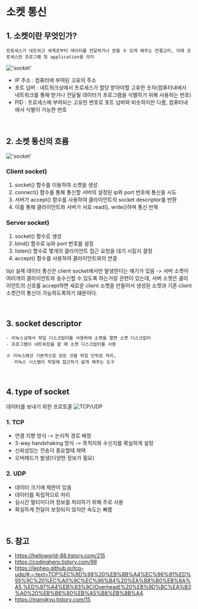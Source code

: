 # 소켓 통신
## 1. 소켓이란 무엇인가?
```
프로세스가 네트워크 세계로부터 데이터를 전달하거나 받을 수 있게 해주는 연결고리, 이때 프로세스란 프로그램 및 application을 의미 
```
!['socket'](https://i2.wp.com/ipwithease.com/wp-content/uploads/2020/06/port-vs-socket-dp.jpg?w=1000&ssl=1)

* IP 주소 : 컴퓨터에 부여된 고유의 주소
* 포트 넘버 : 네트워크상에서 프로세스가 할당 받아야할 고유한 숫자(컴퓨터내에서 네트워크를 통해 받거나 전달될 데이터가 프로그램을 식별하기 위해 사용하는 번호)
* PID : 프로세스에 부여되는 고유한 번호로 포트 넘버와 비슷하지만 다름, 컴퓨터내에서 식별이 가능한 번호

<br>

## 2. 소켓 통신의 흐름
!['socket'](https://velog.velcdn.com/images/khsfun0312/post/27027a5a-6059-4286-9d06-4551ff659ba8/image.png)

### Client socket)
1. socket() 함수를 이용하여 소켓을 생성
2. connect() 함수를 통해 통신할 서버의 설정된 ip와 port 번호에 통신을 시도
3. 서버가 accept() 함수를 사용하여 클라이언트의 socket descriptor를 반환
4. 이를 통해 클라이언트와 서버가 서로 read(), write()하며 통신 반복

### Server socket)
1. socket() 함수로 생성
2. bind() 함수로 ip와 port 번호를 설정
3. listen() 함수로 몇개의 클라이언트 접근 요청을 대기 시킬지 결정
4. accept() 함수를 사용하여 클라이언트와의 연결

tip) 실제 데이터 통신은 client socket에서만 발생한다는 얘기가 있음 -> 서버 소켓이 여러개의 클라이언트와 송수신할 수 있도록 하는거랑 관련이 있는데, 서버 소켓은 클라이언트의 신호를 accept하면 새로운 client 소켓을 만들어서 생성된 소켓과 기존 client 소켓간의 통신이 가능하도록하기 떄문이다.

<br>

## 3. socket descriptor
```
- 리눅스상에서 파일 디스크립터를 사용하여 소켓을 열면 소켓 디스크립터
- 프로그램이 네트워킹을 할 때 소켓 디스크립터를 사용

※ 리눅스에선 기본적으로 모든 것을 파일 단위로 처리, 
   리눅스 시스템이 파일에 접근하기 쉽게 해주는 도구
```
<br>

## 4. type of socket
데이터를 보내기 위한 프로토콜
![TCP/UDP](https://img1.daumcdn.net/thumb/R1280x0/?scode=mtistory2&fname=https%3A%2F%2Ft1.daumcdn.net%2Fcfile%2Ftistory%2F1520A0544D94705D09)
### 1. TCP
- 연결 지향 방식 -> 논리적 경로 배정
- 3-way handshaking 방식 -> 목적지와 수신지를 확실하게 설정
- 신뢰성있는 전송이 중요할때 채택
- 오버헤드가 발생(다양한 정보가 필요)
  
### 2. UDP
- 데이터 크기에 제한이 있음
- 데이터를 독립적으로 처리
- 실시간 멀티미디어 정보를 처리하기 위해 주로 사용
- 확실하게 전달이 보장되지 않지만 속도는 빠름

<br>

## 5. 참고
- https://helloworld-88.tistory.com/215
- https://codinghero.tistory.com/98
- https://leoheo.github.io/tcp-udp/#:~:text=TCP%EC%9D%98%20%EB%8B%A4%EC%96%91%ED%95%9C%20%EC%A0%9C%EC%96%B4%20%EA%B8%B0%EB%8A%A5,%ED%97%A4%EB%93%9C(Overhead)%20%EB%9D%BC%EA%B3%A0%20%EB%B6%80%EB%A5%B8%EB%8B%A4.
- https://mangkyu.tistory.com/15